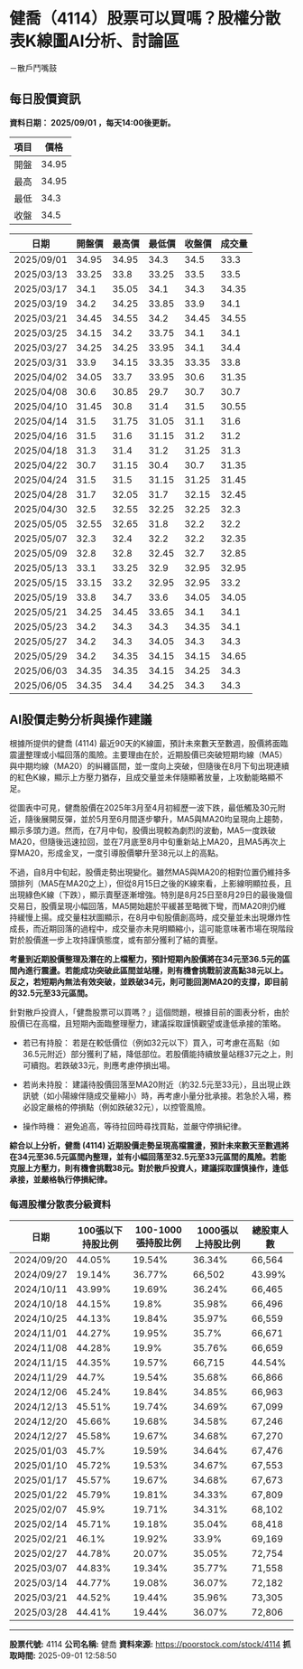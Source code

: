 # 健喬（4114）股票可以買嗎？股權分散表K線圖AI分析、討論區
－散戶鬥嘴鼓

## 每日股價資訊

**資料日期： 2025/09/01 ，每天14:00後更新。**

| 項目 | 價格 |
|------|------|
| 開盤 | 34.95 |
| 最高 | 34.95 |
| 最低 | 34.3 |
| 收盤 | 34.5 |

| 日期 | 開盤價 | 最高價 | 最低價 | 收盤價 | 成交量 |
|------|--------|--------|--------|--------|--------|
| 2025/09/01 | 34.95 | 34.95 | 34.3 | 34.5 | 33.3 |
| 2025/03/13 | 33.25 | 33.8 | 33.25 | 33.5 | 33.5 |
| 2025/03/17 | 34.1 | 35.05 | 34.1 | 34.3 | 34.35 |
| 2025/03/19 | 34.2 | 34.25 | 33.85 | 33.9 | 34.1 |
| 2025/03/21 | 34.45 | 34.55 | 34.2 | 34.45 | 34.55 |
| 2025/03/25 | 34.15 | 34.2 | 33.75 | 34.1 | 34.1 |
| 2025/03/27 | 34.25 | 34.25 | 33.95 | 34.1 | 34.4 |
| 2025/03/31 | 33.9 | 34.15 | 33.35 | 33.35 | 33.8 |
| 2025/04/02 | 34.05 | 33.7 | 33.95 | 30.6 | 31.35 |
| 2025/04/08 | 30.6 | 30.85 | 29.7 | 30.7 | 30.7 |
| 2025/04/10 | 31.45 | 30.8 | 31.4 | 31.5 | 30.55 |
| 2025/04/14 | 31.5 | 31.75 | 31.05 | 31.1 | 31.6 |
| 2025/04/16 | 31.5 | 31.6 | 31.15 | 31.2 | 31.2 |
| 2025/04/18 | 31.3 | 31.4 | 31.2 | 31.25 | 31.3 |
| 2025/04/22 | 30.7 | 31.15 | 30.4 | 30.7 | 31.35 |
| 2025/04/24 | 31.5 | 31.5 | 31.15 | 31.25 | 31.45 |
| 2025/04/28 | 31.7 | 32.05 | 31.7 | 32.15 | 32.45 |
| 2025/04/30 | 32.5 | 32.55 | 32.25 | 32.25 | 32.3 |
| 2025/05/05 | 32.55 | 32.65 | 31.8 | 32.2 | 32.2 |
| 2025/05/07 | 32.3 | 32.4 | 32.2 | 32.2 | 32.35 |
| 2025/05/09 | 32.8 | 32.8 | 32.45 | 32.7 | 32.85 |
| 2025/05/13 | 33.1 | 33.25 | 32.9 | 32.95 | 32.95 |
| 2025/05/15 | 33.15 | 33.2 | 32.95 | 32.95 | 33.2 |
| 2025/05/19 | 33.8 | 34.7 | 33.6 | 34.05 | 34.05 |
| 2025/05/21 | 34.25 | 34.45 | 33.65 | 34.1 | 34.1 |
| 2025/05/23 | 34.2 | 34.3 | 34.3 | 34.35 | 34.1 |
| 2025/05/27 | 34.2 | 34.3 | 34.05 | 34.3 | 34.3 |
| 2025/05/29 | 34.2 | 34.35 | 34.15 | 34.15 | 34.65 |
| 2025/06/03 | 34.35 | 34.35 | 34.15 | 34.25 | 34.3 |
| 2025/06/05 | 34.35 | 34.4 | 34.25 | 34.3 | 34.3 |

## AI股價走勢分析與操作建議

根據所提供的健喬 (4114) 最近90天的K線圖，預計未來數天至數週，股價將面臨震盪整理或小幅回落的風險。主要理由在於，近期股價已突破短期均線（MA5）與中期均線（MA20）的糾纏區間，並一度向上突破，但隨後在8月下旬出現連續的紅色K線，顯示上方壓力猶存，且成交量並未伴隨顯著放量，上攻動能略顯不足。

從圖表中可見，健喬股價在2025年3月至4月初經歷一波下跌，最低觸及30元附近，隨後展開反彈，並於5月至6月間逐步攀升，MA5與MA20均呈現向上趨勢，顯示多頭力道。然而，在7月中旬，股價出現較為劇烈的波動，MA5一度跌破MA20，但隨後迅速拉回，並在7月底至8月中旬重新站上MA20，且MA5再次上穿MA20，形成金叉，一度引導股價攀升至38元以上的高點。

不過，自8月中旬起，股價走勢出現變化。雖然MA5與MA20的相對位置仍維持多頭排列（MA5在MA20之上），但從8月15日之後的K線來看，上影線明顯拉長，且出現綠色K線（下跌），顯示賣壓逐漸增強。特別是8月25日至8月29日的最後幾個交易日，股價呈現小幅回落，MA5開始趨於平緩甚至略微下彎，而MA20則仍維持緩慢上揚。成交量柱狀圖顯示，在8月中旬股價創高時，成交量並未出現爆炸性成長，而近期回落的過程中，成交量亦未見明顯縮小，這可能意味著市場在現階段對於股價進一步上攻持謹慎態度，或有部分獲利了結的賣壓。

**考量到近期股價整理及潛在的上檔壓力，預計短期內股價將在34元至36.5元的區間內進行震盪。若能成功突破此區間並站穩，則有機會挑戰前波高點38元以上。反之，若短期內無法有效突破，並跌破34元，則可能回測MA20的支撐，即目前的32.5元至33元區間。**

針對散戶投資人，「健喬股票可以買嗎？」這個問題，根據目前的圖表分析，由於股價已在高檔，且短期內面臨整理壓力，建議採取謹慎觀望或逢低承接的策略。

*   若已有持股： 若是在較低價位（例如32元以下）買入，可考慮在高點（如36.5元附近）部分獲利了結，降低部位。若股價能持續放量站穩37元之上，則可續抱。若跌破33元，則應考慮停損出場。

*   若尚未持股： 建議待股價回落至MA20附近（約32.5元至33元），且出現止跌訊號（如小陽線伴隨成交量縮小）時，再考慮小量分批承接。若急於入場，務必設定嚴格的停損點（例如跌破32元），以控管風險。

*   操作時機： 避免追高，等待拉回時尋找買點，並嚴守停損紀律。

**綜合以上分析，健喬 (4114) 近期股價走勢呈現高檔震盪，預計未來數天至數週將在34元至36.5元區間內整理，並有小幅回落至32.5元至33元區間的風險。若能克服上方壓力，則有機會挑戰38元。對於散戶投資人，建議採取謹慎操作，逢低承接，並嚴格執行停損紀律。**

### 每週股權分散表分級資料

| 日期 | 100張以下持股比例 | 100-1000張持股比例 | 1000張以上持股比例 | 總股東人數 |
|------|-------------------|--------------------|--------------------|----------|
| 2024/09/20 | 44.05% | 19.54% | 36.34% | 66,564 |
| 2024/09/27 | 19.14% | 36.77% | 66,502 | 43.99% |
| 2024/10/11 | 43.99% | 19.69% | 36.24% | 66,465 |
| 2024/10/18 | 44.15% | 19.8% | 35.98% | 66,496 |
| 2024/10/25 | 44.13% | 19.84% | 35.97% | 66,559 |
| 2024/11/01 | 44.27% | 19.95% | 35.7% | 66,671 |
| 2024/11/08 | 44.28% | 19.9% | 35.76% | 66,659 |
| 2024/11/15 | 44.35% | 19.57% | 66,715 | 44.54% |
| 2024/11/29 | 44.7% | 19.54% | 35.68% | 66,866 |
| 2024/12/06 | 45.24% | 19.84% | 34.85% | 66,963 |
| 2024/12/13 | 45.51% | 19.74% | 34.69% | 67,099 |
| 2024/12/20 | 45.66% | 19.68% | 34.58% | 67,246 |
| 2024/12/27 | 45.58% | 19.67% | 34.68% | 67,270 |
| 2025/01/03 | 45.7% | 19.59% | 34.64% | 67,476 |
| 2025/01/10 | 45.72% | 19.53% | 34.67% | 67,553 |
| 2025/01/17 | 45.57% | 19.67% | 34.68% | 67,673 |
| 2025/01/22 | 45.79% | 19.81% | 34.33% | 67,809 |
| 2025/02/07 | 45.9% | 19.71% | 34.31% | 68,102 |
| 2025/02/14 | 45.71% | 19.18% | 35.04% | 68,418 |
| 2025/02/21 | 46.1% | 19.92% | 33.9% | 69,169 |
| 2025/02/27 | 44.78% | 20.07% | 35.05% | 72,754 |
| 2025/03/07 | 44.83% | 19.34% | 35.77% | 71,558 |
| 2025/03/14 | 44.77% | 19.08% | 36.07% | 72,182 |
| 2025/03/21 | 44.52% | 19.44% | 35.96% | 73,305 |
| 2025/03/28 | 44.41% | 19.44% | 36.07% | 72,806 |

---

**股票代號:** 4114
**公司名稱:** 健喬
**資料來源:** https://poorstock.com/stock/4114
**抓取時間:** 2025-09-01 12:58:50